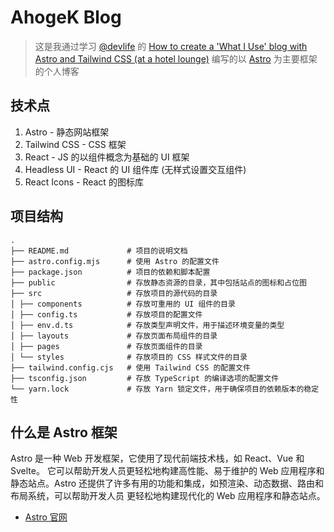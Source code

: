 # AhogeK Blog
> 这是我通过学习 [@devlife](https://www.youtube.com/@devaslife) 的
> [How to create a 'What I Use' blog with Astro and Tailwind CSS (at a hotel lounge)](https://www.youtube.com/watch?v=3_JE76PKBWE&t=2013s)
> 编写的以 [Astro](doc/ASTRO.md) 为主要框架的个人博客

## 技术点

1. Astro - 静态网站框架
2. Tailwind CSS - CSS 框架
3. React - JS 的以组件概念为基础的 UI 框架
4. Headless UI - React 的 UI 组件库 (无样式设置交互组件)
5. React Icons - React 的图标库

## 项目结构

```
.
├── README.md             # 项目的说明文档
├── astro.config.mjs      # 使用 Astro 的配置文件
├── package.json          # 项目的依赖和脚本配置
├── public                # 存放静态资源的目录，其中包括站点的图标和占位图
├── src                   # 存放项目的源代码的目录
│ ├── components          # 存放可重用的 UI 组件的目录
│ ├── config.ts           # 存放项目的配置文件
│ ├── env.d.ts            # 存放类型声明文件，用于描述环境变量的类型
│ ├── layouts             # 存放页面布局组件的目录
│ ├── pages               # 存放页面组件的目录
│ └── styles              # 存放项目的 CSS 样式文件的目录
├── tailwind.config.cjs   # 使用 Tailwind CSS 的配置文件
├── tsconfig.json         # 存放 TypeScript 的编译选项的配置文件
└── yarn.lock             # 存放 Yarn 锁定文件，用于确保项目的依赖版本的稳定性
```

## 什么是 Astro 框架

Astro 是一种 Web 开发框架，它使用了现代前端技术栈，如 React、Vue 和 Svelte。
它可以帮助开发人员更轻松地构建高性能、易于维护的 Web 应用程序和静态站点。Astro 
还提供了许多有用的功能和集成，如预渲染、动态数据、路由和布局系统，可以帮助开发人员
更轻松地构建现代化的 Web 应用程序和静态站点。

* [Astro 官网](https://astro.build/)
